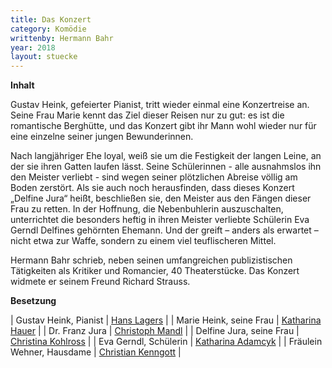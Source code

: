 ```yaml
---
title: Das Konzert
category: Komödie
writtenby: Hermann Bahr
year: 2018
layout: stuecke 
--- 
```

**Inhalt**

Gustav Heink, gefeierter Pianist, tritt wieder einmal eine Konzertreise an. Seine Frau Marie kennt das Ziel dieser Reisen nur zu gut: es ist die romantische Berghütte, und das Konzert gibt ihr Mann wohl wieder nur für eine einzelne seiner jungen Bewunderinnen.

Nach langjähriger Ehe loyal, weiß sie um die Festigkeit der langen Leine, an der sie ihren Gatten laufen lässt. Seine Schülerinnen - alle ausnahmslos ihn den Meister verliebt - sind wegen seiner plötzlichen Abreise völlig am Boden zerstört. Als sie auch noch herausfinden, dass dieses Konzert „Delfine Jura“ heißt, beschließen sie, den Meister aus den Fängen dieser Frau zu retten. In der Hoffnung, die Nebenbuhlerin auszuschalten, unterrichtet die besonders heftig in ihren Meister verliebte Schülerin Eva Gerndl Delfines gehörnten Ehemann. Und der greift – anders als erwartet – nicht etwa zur Waffe, sondern zu einem viel teuflischeren Mittel.

Hermann Bahr schrieb, neben seinen umfangreichen publizistischen Tätigkeiten als Kritiker und Romancier, 40 Theaterstücke. Das Konzert widmete er seinem Freund Richard Strauss.

**Besetzung**	

| Gustav Heink, Pianist	| [Hans Lagers](../ensemble/hans-lagers) |
| Marie Heink, seine Frau | [Katharina Hauer](../ensemble/katharina-hauer) |
| Dr. Franz Jura | [Christoph Mandl](../ensemble/christoph-mandl) |
| Delfine Jura, seine Frau	| [Christina Kohlross](../ensemble/christina-kohlross) |
| Eva Gerndl, Schülerin | [Katharina Adamcyk](../ensemble/katharina-damcyk) |
| Fräulein Wehner, Hausdame	| [Christian Kenngott](../ensemble/christian-kenngott) |
